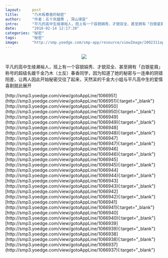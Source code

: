 ```yaml
---
layout:     post
title:      "乃木板春香的秘密"
author:     "作者：五十岚雄策 , 深山靖宙"
intro:      "平凡的高中生绫濑裕人，班上有一个容貌娟秀、才貌双全、甚至拥有「白银星屑」称号的超级名媛千金乃木（土反）春香同学，因为知道了她的秘密与一连串的阴错阳差，让两人因此开始秘密交往了起来，天然呆的千金大小姐与平凡高中生的爱情喜剧就此展开"
date:       "2018-02-14 12:17:20"
categories: "秘密"
tags:       "秘密"
image:      "http://smp.yoedge.com/smp-app/resource/viewImage/1002311appline.png"
---
```

<div style="text-align: center">
<p><img src="http://smp.yoedge.com/smp-app/resource/viewImage/1002311appline.png"/></p>
</div>
<p class="post-meta">
<span>平凡的高中生绫濑裕人，班上有一个容貌娟秀、才貌双全、甚至拥有「白银星屑」称号的超级名媛千金乃木（土反）春香同学，因为知道了她的秘密与一连串的阴错阳差，让两人因此开始秘密交往了起来，天然呆的千金大小姐与平凡高中生的爱情喜剧就此展开</span>
</p>
[http://smp3.yoedge.com/view/gotoAppLine/1066951](http://smp3.yoedge.com/view/gotoAppLine/1066951){:target="_blank"}
[http://smp3.yoedge.com/view/gotoAppLine/1066950](http://smp3.yoedge.com/view/gotoAppLine/1066950){:target="_blank"}
[http://smp3.yoedge.com/view/gotoAppLine/1066949](http://smp3.yoedge.com/view/gotoAppLine/1066949){:target="_blank"}
[http://smp3.yoedge.com/view/gotoAppLine/1066948](http://smp3.yoedge.com/view/gotoAppLine/1066948){:target="_blank"}
[http://smp3.yoedge.com/view/gotoAppLine/1066947](http://smp3.yoedge.com/view/gotoAppLine/1066947){:target="_blank"}
[http://smp3.yoedge.com/view/gotoAppLine/1066946](http://smp3.yoedge.com/view/gotoAppLine/1066946){:target="_blank"}
[http://smp3.yoedge.com/view/gotoAppLine/1066945](http://smp3.yoedge.com/view/gotoAppLine/1066945){:target="_blank"}
[http://smp3.yoedge.com/view/gotoAppLine/1066944](http://smp3.yoedge.com/view/gotoAppLine/1066944){:target="_blank"}
[http://smp3.yoedge.com/view/gotoAppLine/1066943](http://smp3.yoedge.com/view/gotoAppLine/1066943){:target="_blank"}
[http://smp3.yoedge.com/view/gotoAppLine/1066942](http://smp3.yoedge.com/view/gotoAppLine/1066942){:target="_blank"}
[http://smp3.yoedge.com/view/gotoAppLine/1066941](http://smp3.yoedge.com/view/gotoAppLine/1066941){:target="_blank"}
[http://smp3.yoedge.com/view/gotoAppLine/1066940](http://smp3.yoedge.com/view/gotoAppLine/1066940){:target="_blank"}
[http://smp3.yoedge.com/view/gotoAppLine/1066939](http://smp3.yoedge.com/view/gotoAppLine/1066939){:target="_blank"}
[http://smp3.yoedge.com/view/gotoAppLine/1066938](http://smp3.yoedge.com/view/gotoAppLine/1066938){:target="_blank"}
[http://smp3.yoedge.com/view/gotoAppLine/1066937](http://smp3.yoedge.com/view/gotoAppLine/1066937){:target="_blank"}


